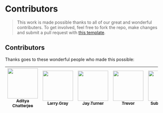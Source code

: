 # Contributors

> This work is made possible thanks to all of our great and wonderful contributers. To get involved, feel free to fork the repo, make changes and submit a pull request with [this template](https://github.com/OpenGenus/vidsum/blob/master/.github/COMMIT_TEMPLATE.md). 

## Contributors

Thanks goes to these wonderful people who made this possible:

<!-- ALL-CONTRIBUTORS-LIST:START - Do not remove or modify this section -->
| [<img src="https://avatars3.githubusercontent.com/u/10634210?v=4" width="100px;"/><br /><sub>Aditya Chatterjee</sub>](https://github.com/AdiChat)<br /> | [<img src="https://avatars1.githubusercontent.com/u/1000117?v=4" width="100px;"/><br /><sub>Larry Gray</sub>](https://github.com/lwgray)<br /> | [<img src="https://avatars1.githubusercontent.com/u/11667059?v=4" width="100px;"/><br /><sub>Jay Turner</sub>](https://github.com/JayTurnr)<br /> | [<img src="https://avatars1.githubusercontent.com/u/934782?v=4" width="100px;"/><br /><sub>Trevor</sub>](https://github.com/grimd34th)<br /> | [<img src="https://avatars2.githubusercontent.com/u/17149476?v=4" width="100px;"/><br /><sub>Subbu Dantu</sub>](https://github.com/subkrish)<br /> | [<img src="https://avatars2.githubusercontent.com/u/16636569?v=4" width="100px;"/><br /><sub>Nikhil Nayak</sub>](https://github.com/codebu5ter)<br /> | [<img src="https://avatars2.githubusercontent.com/u/22165670?v=4&s=400" width="100px;"/><br /><sub>C Shri Akhil</sub>](https://github.com/TheGamer007)<br /> | [<img src="https://avatars3.githubusercontent.com/u/5447064?v=4&s=400" width="100px;"/><br /><sub>Vipul</sub>](https://github.com/vipul-sharma20)<br /> | [<img src="https://avatars3.githubusercontent.com/u/22936570?v=4&s=400" width="100px;"/><br /><sub>Bhavesh Anand</sub>](https://github.com/bhaveshAn)<br /> | [<img src="https://avatars2.githubusercontent.com/u/3661681?v=4&s=400" width="100px;"/><br /><sub>James C.</sub>](https://github.com/JamesMCo)<br /> |
| :---: | :---: | :---: | :---: | :---: | :---: | :---: | :---: | :---: | :---: |
<!-- ALL-CONTRIBUTORS-LIST:END -->

